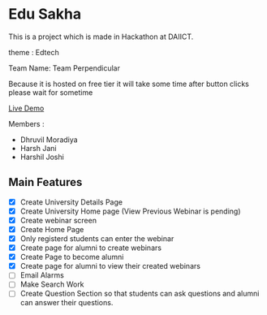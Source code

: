 # Edu Sakha

This is a project which is made in Hackathon at DAIICT.

theme : Edtech

Team Name: Team Perpendicular

Because it is hosted on free tier it will take some time after button clicks please wait for sometime

[Live Demo](https://webinar-five.vercel.app/)

Members :

- Dhruvil Moradiya
- Harsh Jani
- Harshil Joshi

## Main Features

- [x] Create University Details Page
- [x] Create University Home page (View Previous Webinar is pending)
- [x] Create webinar screen
- [x] Create Home Page
- [x] Only registerd students can enter the webinar
- [x] Create page for alumni to create webinars
- [x] Create Page to become alumni
- [x] Create page for alumni to view their created webinars
- [ ] Email Alarms
- [ ] Make Search Work
- [ ] Create Question Section so that students can ask questions and alumni can answer their questions.
